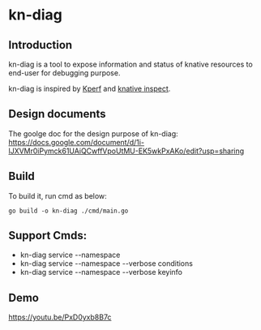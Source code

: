 # kn-diag

## Introduction

kn-diag is a tool to expose information and status of knative resources to
end-user for debugging purpose.

kn-diag is inspired by [Kperf](https://github.com/zhanggbj/kperf) and
[knative inspect](https://github.com/nimakaviani/knative-inspect).

## Design documents

The goolge doc for the design purpose of kn-diag:
https://docs.google.com/document/d/1i-lJXVMr0iPymck61UAiQCwffVpoUtMU-EK5wkPxAKo/edit?usp=sharing

## Build

To build it, run cmd as below:

```
go build -o kn-diag ./cmd/main.go
```

## Support Cmds:

- kn-diag service <ksvc-name> --namespace <namespace-name>
- kn-diag service <ksvc-name> --namespace <namespace-name> --verbose conditions
- kn-diag service <ksvc-name> --namespace <namespace-name> --verbose keyinfo

## Demo

https://youtu.be/PxD0yxb8B7c
